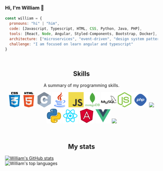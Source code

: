 ### Hi, I'm William 👋

```js
const william = {
  pronouns: "hi" | "him",
  code: [Javascript, Typescript, HTML, CSS, Python, Java, PHP],
  tools: [React, Node, Angular, Styled-Components, Bootstrap, Docker],
  architecture: ["microservices", "event-driven", "design system pattern"],
  challenge: "I am focused on learn angular and typescript"
}
```
<br/>
  <h2 align="center">Skills</h2>
  <p align="center">A summary of my programming skills.</p>
  <p align="center">
    <!-- 
    <img src='./skills/unity.png' height='50px'>
    <img src='./skills/lua.png' height='50px'>
    <img src='./skills/express.png' height='50px'>  
    <img src='./skills/cpp.png' height='50px'>
    <img src='./skills/csharp.png' height='50px'> -->
    <img class='m-2' src='https://raw.githubusercontent.com/enmanuel-mag/enmanuel-mag/master/skills/css.png' height='50px'>
    <img class='m-2' src='https://raw.githubusercontent.com/enmanuel-mag/enmanuel-mag/master/skills/html.png' height='50px'>
    <img class='m-2' src='https://raw.githubusercontent.com/enmanuel-mag/enmanuel-mag/master/skills/c.png' height='50px'>
    <img class='m-2' src='https://raw.githubusercontent.com/enmanuel-mag/enmanuel-mag/master/skills/java.png' height='50px'>
    <img class='m-2' src='https://raw.githubusercontent.com/enmanuel-mag/enmanuel-mag/master/skills/javascript.jpg' height='50px'>
    <img class='m-2' src='https://raw.githubusercontent.com/enmanuel-mag/enmanuel-mag/master/skills/mongo.png' height='50px'>
    <img class='m-2' src='https://raw.githubusercontent.com/enmanuel-mag/enmanuel-mag/master/skills/mysql.png' height='50px'>
    <img class='m-2' src='https://raw.githubusercontent.com/enmanuel-mag/enmanuel-mag/master/skills/nodejs.png' height='50px'>
    <img class='m-2' src='https://raw.githubusercontent.com/enmanuel-mag/enmanuel-mag/master/skills/php.png' height='50px'>
    <img class='m-2' src='https://e7.pngegg.com/pngimages/441/226/png-clipart-symfony-php-web-framework-bootstrap-software-framework-framework-logo-web-application.png' height='50px'>
    <img class='m-2' src='https://raw.githubusercontent.com/enmanuel-mag/enmanuel-mag/master/skills/python.png' height='50px'>
    <img class='m-2' src='https://raw.githubusercontent.com/enmanuel-mag/enmanuel-mag/master/skills/react.png' height='50px'>
    <img class='m-2' src='https://raw.githubusercontent.com/enmanuel-mag/enmanuel-mag/master/skills/angular.png' height='50px'>
    <img class='m-2' src='https://raw.githubusercontent.com/enmanuel-mag/enmanuel-mag/master/skills/vue.png' height='50px'>
    <img class='m-2' src='https://img2.freepng.es/20190301/spw/kisspng-clip-art-logo-yellow-brand-line-aws-logo-transparent-amp-png-clipart-free-downlo-5c794060ba2988.8106720715514502087625.jpg' height='50px'>
  </p>

<br/>
<h2 align="center">My stats</h2>

[![William's GitHub stats](https://github-readme-stats.vercel.app/api?username=rvenegas5)](https://github.com/rvenegas5/github-readme-stats)
<br />
![William's top languages](https://github-readme-stats.vercel.app/api/top-langs/?username=rvenegas5&show_icons=true&theme=dracula)

<!--
**rvenegas5/rvenegas5** is a ✨ _special_ ✨ repository because its `README.md` (this file) appears on your GitHub profile.

Here are some ideas to get you started:

- 🔭 I’m currently working on ...
- 🌱 I’m currently learning ...
- 👯 I’m looking to collaborate on ...
- 🤔 I’m looking for help with ...
- 💬 Ask me about ...
- 📫 How to reach me: ...
- 😄 Pronouns: ...
- ⚡ Fun fact: ...
-->
